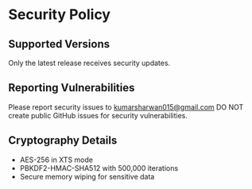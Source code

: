 # Security Policy

## Supported Versions
Only the latest release receives security updates.

## Reporting Vulnerabilities
Please report security issues to kumarsharwan015@gmail.com
DO NOT create public GitHub issues for security vulnerabilities.

## Cryptography Details
- AES-256 in XTS mode
- PBKDF2-HMAC-SHA512 with 500,000 iterations
- Secure memory wiping for sensitive data
